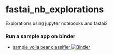 # fastai_nb_explorations
Explorations using jupyter notebooks and fastai2

### Run a sample app on binder

* [sample voila bear classifier ![Binder](https://mybinder.org/badge_logo.svg)](https://mybinder.org/v2/gh/butchland/fastai_nb_explorations/master?urlpath=%2Fvoila%2Frender%2Fvoila_sample_bear_classifier.ipynb)